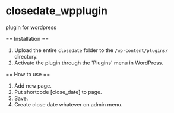 # closedate_wpplugin
plugin for wordpress

== Installation ==

1. Upload the entire `closedate` folder to the `/wp-content/plugins/` directory.
2. Activate the plugin through the 'Plugins' menu in WordPress.

== How to use ==

1. Add new page.
2. Put shortcode [close_date] to page.
3. Save.
4. Create close date whatever on admin menu.

